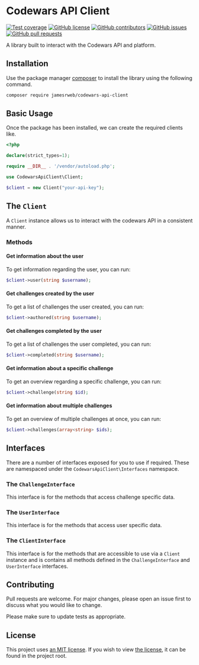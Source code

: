 # Codewars API Client

[![Test coverage](https://img.shields.io/badge/test%20coverage-100%25-brightgreen.svg)](https://github.com/jamesrweb/codewars-api-client)
[![GitHub license](https://img.shields.io/github/license/jamesrweb/codewars-api-client.svg)](https://github.com/jamesrweb/codewars-api-client/blob/master/LICENSE)
[![GitHub contributors](https://img.shields.io/github/contributors/jamesrweb/codewars-api-client.svg)](https://GitHub.com/jamesrweb/codewars-api-client/graphs/contributors/)
[![GitHub issues](https://img.shields.io/github/issues/jamesrweb/codewars-api-client.svg)](https://GitHub.com/jamesrweb/codewars-api-client/issues/)
[![GitHub pull requests](https://img.shields.io/github/issues-pr/jamesrweb/codewars-api-client.svg)](https://GitHub.com/jamesrweb/codewars-api-client/pulls/)

A library built to interact with the Codewars API and platform.

## Installation

Use the package manager [composer](https://getcomposer.org/) to install the library using the following command.

```bash
composer require jamesrweb/codewars-api-client
```

## Basic Usage

Once the package has been installed, we can create the required clients like.

```php
<?php

declare(strict_types=1);

require __DIR__ . '/vendor/autoload.php';

use CodewarsApiClient\Client;

$client = new Client("your-api-key");
```

## The `Client`

A `Client` instance allows us to interact with the codewars API in a consistent manner.

### Methods

#### Get information about the user

To get information regarding the user, you can run:

```php
$client->user(string $username);
```

#### Get challenges created by the user

To get a list of challenges the user created, you can run:
```php
$client->authored(string $username);
```

#### Get challenges completed by the user

To get a list of challenges the user completed, you can run:

```php
$client->completed(string $username);
```

#### Get information about a specific challenge

To get an overview regarding a specific challenge, you can run:

```php
$client->challenge(string $id);
```

#### Get information about multiple challenges

To get an overview of multiple challenges at once, you can run:

```php
$client->challenges(array<string> $ids);
```

## Interfaces

There are a number of interfaces exposed for you to use if required. These are namespaced under the `CodewarsApiClient\Interfaces` namespace.

### The `ChallengeInterface`

This interface is for the methods that access challenge specific data.

### The `UserInterface`

This interface is for the methods that access user specific data.

### The `ClientInterface`

This interface is for the methods that are accessible to use via a `Client` instance and is contains all methods defined in the `ChallengeInterface` and `UserInterface` interfaces.

## Contributing

Pull requests are welcome. For major changes, please open an issue first to discuss what you would like to change.

Please make sure to update tests as appropriate.

## License

This project uses [an MIT license](https://choosealicense.com/licenses/mit/). If you wish to view [the license](https://github.com/jamesrweb/codewars-api-client/blob/master/LICENSE), it can be found in the project root.
